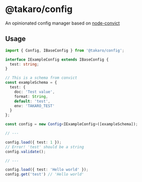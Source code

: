 # @takaro/config

An opinionated config manager based on [node-convict](https://github.com/mozilla/node-convict)

## Usage

```ts
import { Config, IBaseConfig } from '@takaro/config';

interface IExampleConfig extends IBaseConfig {
  test: string;
}

// This is a schema from convict
const exampleSchema = {
  test: {
    doc: 'Test value',
    format: String,
    default: 'test',
    env: 'TAKARO_TEST'
  }
};

const config = new Config<IExampleConfig>([exampleSchema]);

// ---

config.load({ test: 1 });
// Error! 'test' should be a string
config.validate();

// ---

config.load({ test: 'Hello world' });
config.get('test') // 'Hello world'
```